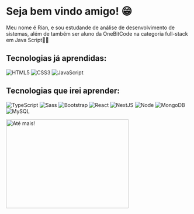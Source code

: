 # Seja bem vindo amigo! 😁

Meu nome é Rian, e sou estudande de análise de desenvolvimento de sistemas, além de também ser aluno da OneBitCode na categoria full-stack em Java Script🤟🏻
## Tecnologias já aprendidas:

![HTML5](https://img.shields.io/badge/-HTML5-232323?style=flat&labelColor=E34F26&logo=html5&logoColor=ffffff) 
![CSS3](https://img.shields.io/badge/-CSS3-232323?style=flat&labelColor=1572B6&logo=css3&logoColor=ffffff)
![JavaScript](https://img.shields.io/badge/-JavaScript-232323?style=flat&labelColor=000000&logo=javascript&logoColor=F7DF1E)


## Tecnologias que irei aprender:
![TypeScript](https://img.shields.io/badge/-TypeScript-232323?style=flat&labelColor=000000&logo=typescript&logoColor=3178C6)
![Sass](https://img.shields.io/badge/-Sass-232323?style=flat&labelColor=CC6699&logo=sass&logoColor=ffffff)
![Bootstrap](https://img.shields.io/badge/-Bootstrap-232323?style=flat&labelColor=7952B3&logo=bootstrap&logoColor=ffffff)
![React](https://img.shields.io/badge/-React-232323?style=flat&labelColor=61DAFB&logo=react&logoColor=000000)
![NextJS](https://img.shields.io/badge/-NextJS-232323?style=flat&labelColor=000000&logo=nextdotjs&logoColor=ffffff)
![Node](https://img.shields.io/badge/-Node-232323?style=flat&labelColor=000000&logo=nodedotjs&logoColor=339933)
![MongoDB](https://img.shields.io/badge/-MongoDB-232323?style=flat&labelColor=47A248&logo=mongodb&logoColor=ffffff)
![MySQL](https://img.shields.io/badge/-MySQL-232323?style=flat&labelColor=4479A1&logo=mysql&logoColor=ffffff)

<img src= "https://i.makeagif.com/media/11-23-2017/V0sTjo.gif"
title="Olá" width="335" height="243" align="left" alt="Até mais!">

